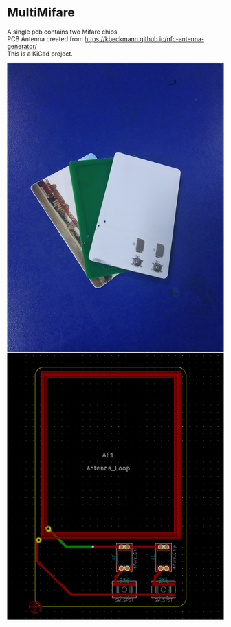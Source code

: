 # MultiMifare


A single pcb contains two Mifare chips  
PCB Antenna created from https://kbeckmann.github.io/nfc-antenna-generator/  
This is a KiCad project.

![pv1](preview1.png) ![pv2](preview2.png)